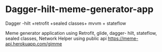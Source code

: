 # Dagger-hilt-meme-generator-app
Dagger -hilt +retrofit +sealed classes+ mvvm + stateflow 

Meme generator application using Retrofit, glide, dagger- hilt, stateflow, sealed classes, Network Helper using public api https://meme-api.herokuapp.com/gimme



